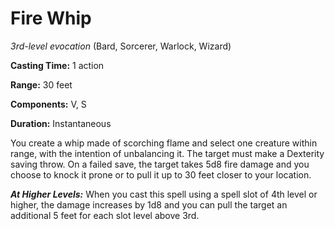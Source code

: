 # Fire Whip
*3rd-level evocation* (Bard, Sorcerer, Warlock, Wizard)

**Casting Time:** 1 action

**Range:** 30 feet

**Components:** V, S

**Duration:** Instantaneous

You create a whip made of scorching flame and select one creature within range, with the intention of unbalancing it. The target must make a Dexterity saving throw. On a failed save, the target takes 5d8 fire damage and you choose to knock it prone or to pull it up to 30 feet closer to your location.

***At Higher Levels:*** When you cast this spell using a spell slot of 4th level or higher, the damage increases by 1d8 and you can pull the target an additional 5 feet for each slot level above 3rd.
